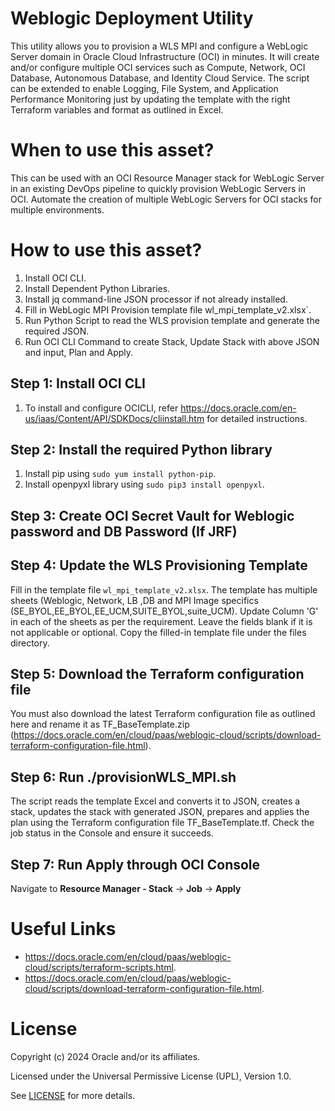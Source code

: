 # Weblogic Deployment Utility

This utility allows you to provision a WLS MPI and configure a WebLogic Server domain in Oracle Cloud Infrastructure (OCI) in minutes. It will create and/or configure multiple OCI services such as Compute, Network, OCI Database, Autonomous Database, and Identity Cloud Service. The script can be extended to enable Logging, File System, and Application Performance Monitoring just by updating the template with the right Terraform variables and format as outlined in Excel.



# When to use this asset?

This can be used with an OCI Resource Manager stack for WebLogic Server in an existing DevOps pipeline to quickly provision WebLogic Servers in OCI.
Automate the creation of multiple WebLogic Servers for OCI stacks for multiple environments.

# How to use this asset?

1) Install OCI CLI.
2) Install Dependent Python Libraries.
3) Install jq command-line JSON processor if not already installed.
3) Fill in WebLogic MPI Provision template file wl_mpi_template_v2.xlsx`.
4) Run Python Script to read the WLS provision template and generate the required JSON.
5) Run OCI CLI Command to create Stack, Update Stack with above JSON and input, Plan and Apply.

## Step 1: Install OCI CLI

1) To install and configure OCICLI, refer https://docs.oracle.com/en-us/iaas/Content/API/SDKDocs/cliinstall.htm for detailed instructions.


## Step 2: Install the required Python library

1) Install pip using `sudo yum install python-pip`.
2) Install openpyxl library using `sudo pip3 install openpyxl`.

## Step 3: Create OCI Secret Vault for Weblogic password and DB Password (If JRF)

## Step 4: Update the WLS Provisioning Template

Fill in the template file `wl_mpi_template_v2.xlsx`. The template has multiple sheets (Weblogic, Network, LB ,DB and MPI Image specifics (SE_BYOL,EE_BYOL,EE_UCM,SUITE_BYOL,suite_UCM). Update Column 'G' in each of the sheets as per the requirement. Leave the fields blank if it is not applicable or optional. Copy the filled-in template file under the files directory.

## Step 5: Download the Terraform configuration file

You must also download the latest Terraform configuration file as outlined here and rename it as TF_BaseTemplate.zip (https://docs.oracle.com/en/cloud/paas/weblogic-cloud/scripts/download-terraform-configuration-file.html).

## Step 6: Run ./provisionWLS_MPI.sh

The script reads the template Excel and converts it to JSON, creates a stack, updates the stack with generated JSON, prepares and applies the plan using the Terraform configuration file TF_BaseTemplate.tf. Check the job status in the Console and ensure it succeeds.

## Step 7: Run Apply through OCI Console

Navigate to **Resource Manager - Stack** -> **Job** -> **Apply**

# Useful Links

- https://docs.oracle.com/en/cloud/paas/weblogic-cloud/scripts/terraform-scripts.html.
- https://docs.oracle.com/en/cloud/paas/weblogic-cloud/scripts/download-terraform-configuration-file.html.

# License 

Copyright (c) 2024 Oracle and/or its affiliates.

Licensed under the Universal Permissive License (UPL), Version 1.0.

See [LICENSE](LICENSE) for more details.